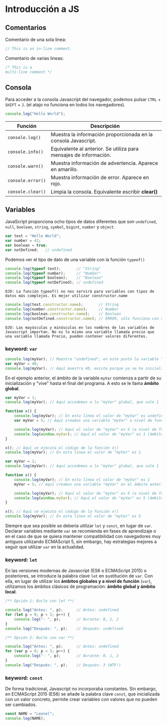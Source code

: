 # **Introducción a JS**

## **Comentarios**

Comentario de una sola linea:

```js
// This is an in-line comment.
```

Comentario de varias lineas:

```js
/* This is a
multi-line comment */
```

## **Consola**

Para acceder a la consola Javascript del navegador, podemos pulsar `CTRL` + `SHIFT` + `J`. (el atajo no funciona en todos los navegadores).

```js
console.log("Hello World");
```

| Función | Descripción |
|-|-|
| `console.log()` | Muestra la información proporcionada en la consola Javascript. |
| `console.info()` | Equivalente al anterior. Se utiliza para mensajes de información. |
| `console.warn()` | Muestra información de advertencia. Aparece en amarillo. |
| `console.error()` | Muestra información de error. Aparece en rojo. |
| `console.clear()` | Limpia la consola. Equivalente escribir **clear()** |

## **Variables**

JavaScript proporciona ocho tipos de datos diferentes que son `undefined`, `null`, `boolean`, `string`, `symbol`, `bigint`, `number` y `object`.

```js
var text = "Hello World";
var number = 42;
var boolean = true;
var notDefined;   // undefined
```

Podemos ver el tipo de dato de una variable con la función `typeof()`

```js
console.log(typeof text);       // "String"
console.log(typeof number);     // "Number"
console.log(typeof boolean);    // "Boolean"
console.log(typeof notDefined); // undefined
```

    OJO: La función typeof() no nos servirá para variables con tipos de datos más complejos. Es mejor utilizar constructor.name

```js
console.log(text.constructor.name);       // String
console.log(number.constructor.name);     // Number
console.log(boolean.constructor.name);    // Boolean
console.log(notDefined.constructor.name); // ERROR, sólo funciona con variables definida
```

    OJO: Las mayúsculas y minúsculas en los nombres de las variables de Javascript importan. No es lo mismo una variable llamada precio que una variable llamada Precio, pueden contener valores diferentes.

### **keyword: `var`**

```js
console.log(myVar); // Muestra "undefined", en este punto la variable "myVar" no existe
var myVar = 40;
console.log(myVar); // Aquí muestra 40, existe porque ya se ha inicializado anteriormente
```

En el ejemplo anterior, el ámbito de la variable `myVar` comienza a partir de su inicialización y "vive" hasta el final del programa. A esto se le llama **ámbito global**.

```js
var myVar = 1;
console.log(myVar); // Aquí accedemos a la "myVar" global, que vale 1

function x() {
    console.log(myVar); // En esta línea el valor de "myVar" es undefined
    var myVar = 5; // Aquí creamos una variable "myVar" a nivel de función

    console.log(myVar); // Aquí el valor de "myVar" es 5 (a nivel de función)
    console.log(window.myVar); // Aquí el valor de "myVar" es 1 (ámbito global)
}

x(); // Aquí se ejecuta el código de la función x()
console.log(myVar); // En esta línea el valor de "myVar" es 1
```

```js
var myVar = 1;
console.log(myVar); // Aquí accedemos a la "myVar" global, que vale 1

function x() {
    console.log(myVar); // En esta línea el valor de "myVar" es 1
    myVar = 5; // Aquí creamos una variable "myVar" en el ámbito anterior

    console.log(myVar); // Aquí el valor de "myVar" es 5 (a nivel de función)
    console.log(window.myVar); // Aquí el valor de "myVar" es 5 (ámbito global)
}

x(); // Aquí se ejecuta el código de la función x()
console.log(myVar); // En esta línea el valor de "myVar" es 5
```

Siempre que sea posible se debería utilizar `let` y `const`, en lugar de `var`. Declarar variables mediante `var` se recomienda en fases de aprendizaje o en el caso de que se quiera mantener compatibilidad con navegadores muy antiguos utilizando ECMAScript 5, sin embargo, hay estrategias mejores a seguir que utilizar `var` en la actualidad.

### **keyword: `let`**

En las versiones modernas de Javascript (ES6 o ECMAScript 2015) o posteriores, se introduce la palabra clave `let` en sustitución de `var`. Con ella, en lugar de utilizar los **ámbitos globales y a nivel de función** (`var`), utilizamos los ámbitos clásicos de programación: **ámbito global y ámbito local**.

```js
/** Opción 1: Bucle con let **/

console.log("Antes: ", p);      // Antes: undefined
for (let p = 0; p < 3; p++) {
    console.log("- ", p);       // Durante: 0, 1, 2
}
console.log("Después: ", p);    // Después: undefined

/** Opción 2: Bucle con var **/

console.log("Antes: ", p);      // Antes: undefined
for (var p = 0; p < 3; p++) {
    console.log("- ", p);       // Durante: 0, 1, 2
}
console.log("Después: ", p);    // Después: 3 (WTF!)
```

### **keyword: `const`**

De forma tradicional, Javascript no incorporaba constantes. Sin embargo, en ECMAScript 2015 (ES6) se añade la palabra clave `const`, que inicializada con un valor concreto, permite crear variables con valores que no pueden ser cambiados.

```js
const NAME = "Leonel";
console.log(NAME);
```
